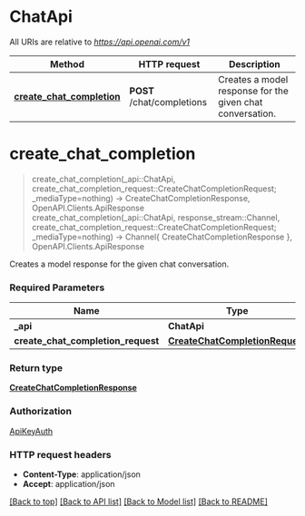 # ChatApi

All URIs are relative to *https://api.openai.com/v1*

Method | HTTP request | Description
------------- | ------------- | -------------
[**create_chat_completion**](ChatApi.md#create_chat_completion) | **POST** /chat/completions | Creates a model response for the given chat conversation.


# **create_chat_completion**
> create_chat_completion(_api::ChatApi, create_chat_completion_request::CreateChatCompletionRequest; _mediaType=nothing) -> CreateChatCompletionResponse, OpenAPI.Clients.ApiResponse <br/>
> create_chat_completion(_api::ChatApi, response_stream::Channel, create_chat_completion_request::CreateChatCompletionRequest; _mediaType=nothing) -> Channel{ CreateChatCompletionResponse }, OpenAPI.Clients.ApiResponse

Creates a model response for the given chat conversation.

### Required Parameters

Name | Type | Description  | Notes
------------- | ------------- | ------------- | -------------
 **_api** | **ChatApi** | API context | 
**create_chat_completion_request** | [**CreateChatCompletionRequest**](CreateChatCompletionRequest.md)|  | 

### Return type

[**CreateChatCompletionResponse**](CreateChatCompletionResponse.md)

### Authorization

[ApiKeyAuth](../README.md#ApiKeyAuth)

### HTTP request headers

 - **Content-Type**: application/json
 - **Accept**: application/json

[[Back to top]](#) [[Back to API list]](../README.md#api-endpoints) [[Back to Model list]](../README.md#models) [[Back to README]](../README.md)

